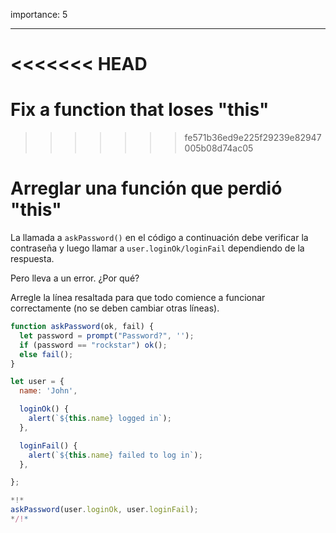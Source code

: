 importance: 5

---

<<<<<<< HEAD
=======
# Fix a function that loses "this"
>>>>>>> fe571b36ed9e225f29239e82947005b08d74ac05

# Arreglar una función que perdió "this"

La llamada a `askPassword()` en el código a continuación debe verificar la contraseña y luego llamar a `user.loginOk/loginFail` dependiendo de la respuesta.

Pero lleva a un error. ¿Por qué?

Arregle la línea resaltada para que todo comience a funcionar correctamente (no se deben cambiar otras líneas).

```js run
function askPassword(ok, fail) {
  let password = prompt("Password?", '');
  if (password == "rockstar") ok();
  else fail();
}

let user = {
  name: 'John',

  loginOk() {
    alert(`${this.name} logged in`);
  },

  loginFail() {
    alert(`${this.name} failed to log in`);
  },

};

*!*
askPassword(user.loginOk, user.loginFail);
*/!*
```
